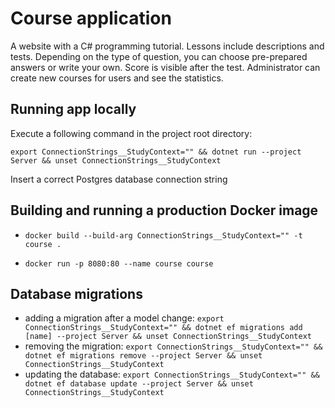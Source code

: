 # Course application

A website with a C# programming tutorial. Lessons include descriptions and tests. Depending on the type of question, you can choose pre-prepared answers or write your own. Score is visible after the test. Administrator can create new courses for users and see the statistics.

## Running app locally

Execute a following command in the project root directory:

`export ConnectionStrings__StudyContext="" && dotnet run --project Server && unset ConnectionStrings__StudyContext`

Insert a correct Postgres database connection string

## Building and running a production Docker image

- `docker build --build-arg ConnectionStrings__StudyContext="" -t course .`

- `docker run -p 8080:80 --name course course`

## Database migrations

- adding a migration after a model change: `export ConnectionStrings__StudyContext="" && dotnet ef migrations add [name] --project Server && unset ConnectionStrings__StudyContext`
- removing the migration: `export ConnectionStrings__StudyContext="" && dotnet ef migrations remove --project Server && unset ConnectionStrings__StudyContext`
- updating the database: `export ConnectionStrings__StudyContext="" && dotnet ef database update --project Server && unset ConnectionStrings__StudyContext`
